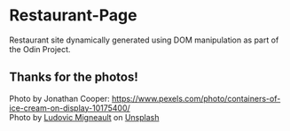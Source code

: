 # Restaurant-Page
Restaurant site dynamically generated using DOM manipulation as part of the Odin Project.

## Thanks for the photos!
Photo by Jonathan Cooper: https://www.pexels.com/photo/containers-of-ice-cream-on-display-10175400/  \
Photo by <a href="https://unsplash.com/@dargonesti?utm_content=creditCopyText&utm_medium=referral&utm_source=unsplash">Ludovic Migneault</a> on <a href="https://unsplash.com/photos/man-in-gray-button-up-shirt-5xbCj_VWKcs?utm_content=creditCopyText&utm_medium=referral&utm_source=unsplash">Unsplash</a>
  
  
